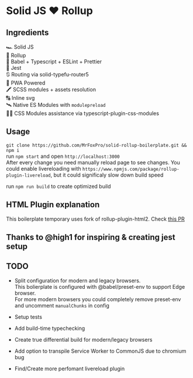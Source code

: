 # Solid JS ❤ Rollup

## Ingredients

🏎 Solid JS  
🍣 Rollup  
🧼 Babel + Typescript + ESLint + Prettier  
📑 Jest  
🔃 Routing via solid-typefu-router5  
📴 PWA Powered  
🖍 SCSS modules + assets resolution  
🔠 Inline svg  
🛰 Native ES Modules with `modulepreload`  
👨‍💻 CSS Modules assistance via typescript-plugin-css-modules

## Usage
`git clone https://github.com/MrFoxPro/solid-rollup-boilerplate.git && npm i`  
run `npm start` and open `http://localhost:3000`  
After every change you need manually reload page to see changes. You could enable livereloading with `https://www.npmjs.com/package/rollup-plugin-livereload`, but it could significaly slow down build speed

run `npm run build` to create optimized build

## HTML Plugin explanation

This boilerplate temporary uses fork of rollup-plugin-html2. Check [this PR](https://github.com/mentaljam/rollup-plugin-html2/pull/7)

## Thanks to @high1 for inspiring & creating jest setup

## TODO

- Split configuration for modern and legacy browsers.  
  This bolierplate is configured with @babel/preset-env to support Edge browser.  
  For more modern browsers you could completely remove preset-env and uncomment `manualChunks` in config

- Setup tests
- Add build-time typechecking
- Create true differential build for modern/legacy browsers
- Add option to transpile Service Worker to CommonJS due to chromium bug
- Find/Create more perfomant livereload plugin
